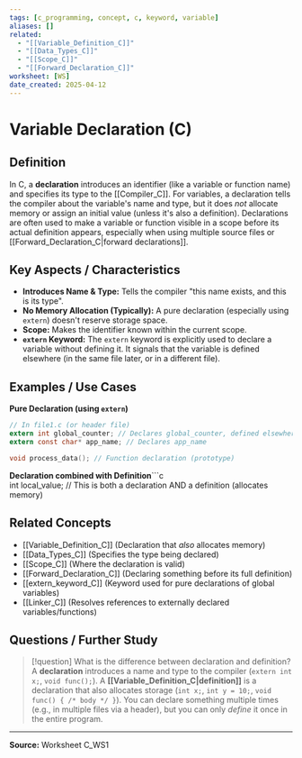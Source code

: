 ```yaml
---
tags: [c_programming, concept, c, keyword, variable]
aliases: []
related:
  - "[[Variable_Definition_C]]"
  - "[[Data_Types_C]]"
  - "[[Scope_C]]"
  - "[[Forward_Declaration_C]]"
worksheet: [WS]
date_created: 2025-04-12
---
```

# Variable Declaration (C)

## Definition

In C, a **declaration** introduces an identifier (like a variable or function name) and specifies its type to the [[Compiler_C]]. For variables, a declaration tells the compiler about the variable's name and type, but it does *not* allocate memory or assign an initial value (unless it's also a definition). Declarations are often used to make a variable or function visible in a scope before its actual definition appears, especially when using multiple source files or [[Forward_Declaration_C|forward declarations]].

## Key Aspects / Characteristics

- **Introduces Name & Type:** Tells the compiler "this name exists, and this is its type".
- **No Memory Allocation (Typically):** A pure declaration (especially using `extern`) doesn't reserve storage space.
- **Scope:** Makes the identifier known within the current scope.
- **`extern` Keyword:** The `extern` keyword is explicitly used to declare a variable without defining it. It signals that the variable is defined elsewhere (in the same file later, or in a different file).

## Examples / Use Cases

**Pure Declaration (using `extern`)**
```c
// In file1.c (or header file)
extern int global_counter; // Declares global_counter, defined elsewhere
extern const char* app_name; // Declares app_name

void process_data(); // Function declaration (prototype)
```

**Declaration combined with Definition**```c  
int local_value; // This is both a declaration AND a definition (allocates memory)
## Related Concepts
- [[Variable_Definition_C]] (Declaration that *also* allocates memory)
- [[Data_Types_C]] (Specifies the type being declared)
- [[Scope_C]] (Where the declaration is valid)
- [[Forward_Declaration_C]] (Declaring something before its full definition)
- [[extern_keyword_C]] (Keyword used for pure declarations of global variables)
- [[Linker_C]] (Resolves references to externally declared variables/functions)

## Questions / Further Study
>[!question] What is the difference between declaration and definition?
> A **declaration** introduces a name and type to the compiler (`extern int x;`, `void func();`). A **[[Variable_Definition_C|definition]]** is a declaration that also allocates storage (`int x;`, `int y = 10;`, `void func() { /* body */ }`). You can declare something multiple times (e.g., in multiple files via a header), but you can only *define* it once in the entire program.

---
**Source:** Worksheet C_WS1
